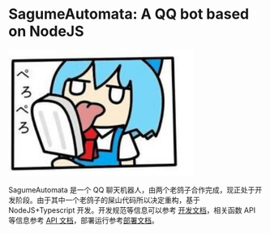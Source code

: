# SagumeAutomata: A QQ bot based on NodeJS

<img src="ReadMe.assets/-38998bdc61a122a5.jpg" alt="-38998bdc61a122a5" style="zoom:150%;" />

SagumeAutomata 是一个 QQ 聊天机器人，由两个老鸽子合作完成，现正处于开发阶段。由于其中一个老鸽子的屎山代码所以决定重构，基于 NodeJS+Typescript 开发。开发规范等信息可以参考 [开发文档](./DevDocument.md)，相关函数 API 等信息参考 [API 文档](./APIDocument.md)，部署运行参考[部署文档](./DeployDocument.md)。
